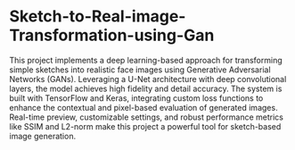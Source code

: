 # Sketch-to-Real-image-Transformation-using-Gan



This project implements a deep learning-based approach for transforming simple sketches into realistic face images using Generative Adversarial Networks (GANs). Leveraging a U-Net architecture with deep convolutional layers, the model achieves high fidelity and detail accuracy. The system is built with TensorFlow and Keras, integrating custom loss functions to enhance the contextual and pixel-based evaluation of generated images. Real-time preview, customizable settings, and robust performance metrics like SSIM and L2-norm make this project a powerful tool for sketch-based image generation.
